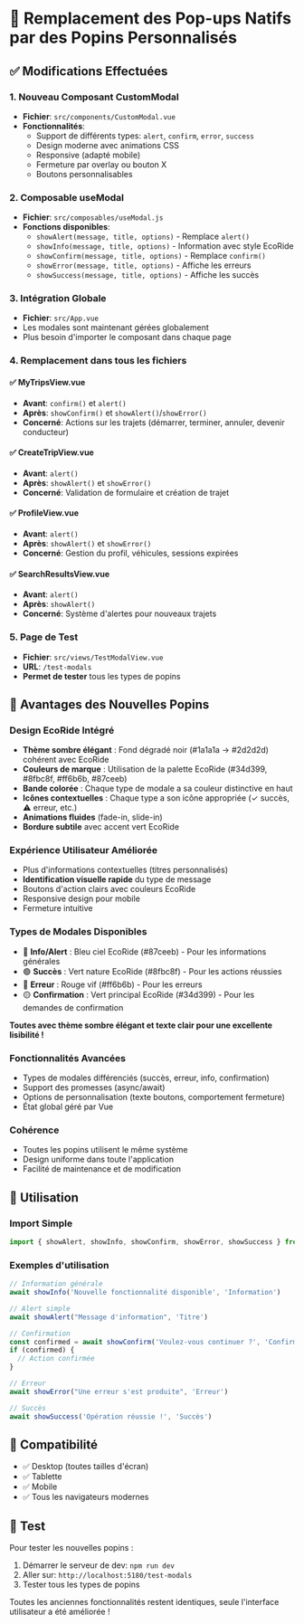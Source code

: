 # 🎉 Remplacement des Pop-ups Natifs par des Popins Personnalisés

## ✅ Modifications Effectuées

### 1. **Nouveau Composant CustomModal**

- **Fichier**: `src/components/CustomModal.vue`
- **Fonctionnalités**:
  - Support de différents types: `alert`, `confirm`, `error`, `success`
  - Design moderne avec animations CSS
  - Responsive (adapté mobile)
  - Fermeture par overlay ou bouton X
  - Boutons personnalisables

### 2. **Composable useModal**

- **Fichier**: `src/composables/useModal.js`
- **Fonctions disponibles**:
  - `showAlert(message, title, options)` - Remplace `alert()`
  - `showInfo(message, title, options)` - Information avec style EcoRide
  - `showConfirm(message, title, options)` - Remplace `confirm()`
  - `showError(message, title, options)` - Affiche les erreurs
  - `showSuccess(message, title, options)` - Affiche les succès

### 3. **Intégration Globale**

- **Fichier**: `src/App.vue`
- Les modales sont maintenant gérées globalement
- Plus besoin d'importer le composant dans chaque page

### 4. **Remplacement dans tous les fichiers**

#### ✅ MyTripsView.vue

- **Avant**: `confirm()` et `alert()`
- **Après**: `showConfirm()` et `showAlert()`/`showError()`
- **Concerné**: Actions sur les trajets (démarrer, terminer, annuler, devenir conducteur)

#### ✅ CreateTripView.vue

- **Avant**: `alert()`
- **Après**: `showAlert()` et `showError()`
- **Concerné**: Validation de formulaire et création de trajet

#### ✅ ProfileView.vue

- **Avant**: `alert()`
- **Après**: `showAlert()` et `showError()`
- **Concerné**: Gestion du profil, véhicules, sessions expirées

#### ✅ SearchResultsView.vue

- **Avant**: `alert()`
- **Après**: `showAlert()`
- **Concerné**: Système d'alertes pour nouveaux trajets

### 5. **Page de Test**

- **Fichier**: `src/views/TestModalView.vue`
- **URL**: `/test-modals`
- **Permet de tester** tous les types de popins

## 🎨 Avantages des Nouvelles Popins

### **Design EcoRide Intégré**

- **Thème sombre élégant** : Fond dégradé noir (#1a1a1a → #2d2d2d) cohérent avec EcoRide
- **Couleurs de marque** : Utilisation de la palette EcoRide (#34d399, #8fbc8f, #ff6b6b, #87ceeb)
- **Bande colorée** : Chaque type de modale a sa couleur distinctive en haut
- **Icônes contextuelles** : Chaque type a son icône appropriée (✓ succès, ⚠️ erreur, etc.)
- **Animations fluides** (fade-in, slide-in)
- **Bordure subtile** avec accent vert EcoRide

### **Expérience Utilisateur Améliorée**

- Plus d'informations contextuelles (titres personnalisés)
- **Identification visuelle rapide** du type de message
- Boutons d'action clairs avec couleurs EcoRide
- Responsive design pour mobile
- Fermeture intuitive

### **Types de Modales Disponibles**

- 🔵 **Info/Alert** : Bleu ciel EcoRide (#87ceeb) - Pour les informations générales
- 🟢 **Succès** : Vert nature EcoRide (#8fbc8f) - Pour les actions réussies
- 🔴 **Erreur** : Rouge vif (#ff6b6b) - Pour les erreurs
- 🟡 **Confirmation** : Vert principal EcoRide (#34d399) - Pour les demandes de confirmation

**Toutes avec thème sombre élégant et texte clair pour une excellente lisibilité !**

### **Fonctionnalités Avancées**

- Types de modales différenciés (succès, erreur, info, confirmation)
- Support des promesses (async/await)
- Options de personnalisation (texte boutons, comportement fermeture)
- État global géré par Vue

### **Cohérence**

- Toutes les popins utilisent le même système
- Design uniforme dans toute l'application
- Facilité de maintenance et de modification

## 🚀 Utilisation

### **Import Simple**

```javascript
import { showAlert, showInfo, showConfirm, showError, showSuccess } from '@/composables/useModal'
```

### **Exemples d'utilisation**

```javascript
// Information générale
await showInfo('Nouvelle fonctionnalité disponible', 'Information')

// Alert simple
await showAlert("Message d'information", 'Titre')

// Confirmation
const confirmed = await showConfirm('Voulez-vous continuer ?', 'Confirmation')
if (confirmed) {
  // Action confirmée
}

// Erreur
await showError("Une erreur s'est produite", 'Erreur')

// Succès
await showSuccess('Opération réussie !', 'Succès')
```

## 📱 Compatibilité

- ✅ Desktop (toutes tailles d'écran)
- ✅ Tablette
- ✅ Mobile
- ✅ Tous les navigateurs modernes

## 🔧 Test

Pour tester les nouvelles popins :

1. Démarrer le serveur de dev: `npm run dev`
2. Aller sur: `http://localhost:5180/test-modals`
3. Tester tous les types de popins

Toutes les anciennes fonctionnalités restent identiques, seule l'interface utilisateur a été améliorée !
